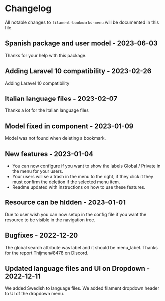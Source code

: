 # Changelog

All notable changes to `filament-bookmarks-menu` will be documented in this file.

## Spanish package and user model - 2023-06-03

Thanks for your help with this package.

## Adding Laravel 10 compatibility  - 2023-02-26

Adding Laravel 10 compatibility

## Italian language files  - 2023-02-07

Thanks a lot for the Italian language files

## Model fixed in component - 2023-01-09

Model was not found when deleting a bookmark.

## New features - 2023-01-04

- You can now configure if you want to show the labels Global / Private in the menu for your users.
- Your users will se a trash in the menu to the right, if they click it they must confirm the deletion if the selected menu item.
- Readme updated with instructions on how to use these features.

## Resource can be hidden - 2023-01-01

Due to user wish you can now setup in the config file if you want the resource to be visible in the navigation tree.

## Bugfixes - 2022-12-20

The global search attribute was label and it should be menu_label. Thanks for the report Thijmen#8478 on Discord.

## Updated language files and UI on Dropdown - 2022-12-11

We added Swedish to language files.
We added filament dropdown header to UI of the dropdown menu.
